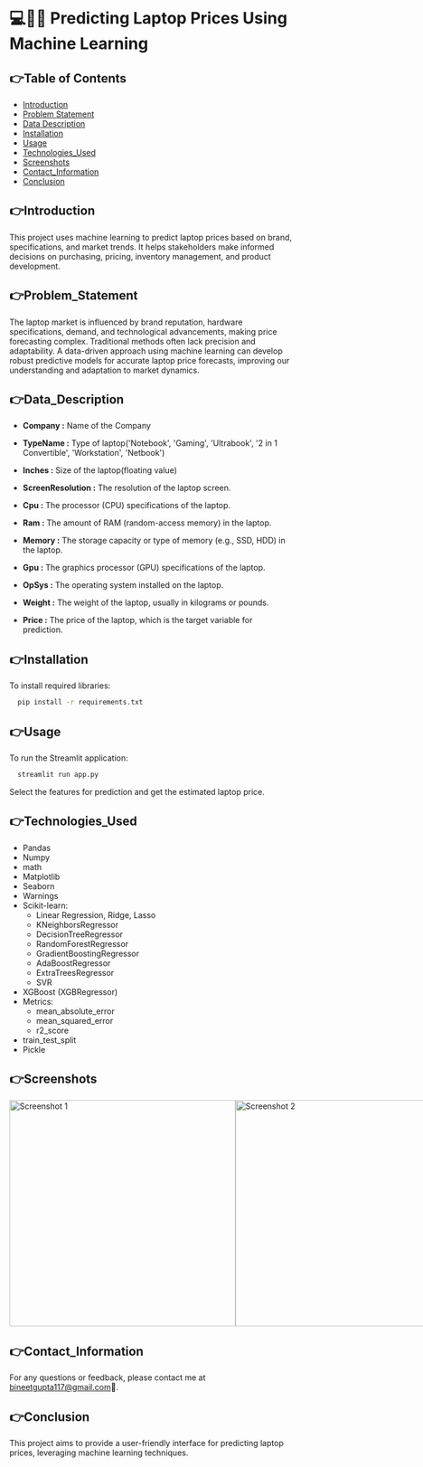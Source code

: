 
# 💻🧑‍💻 Predicting Laptop Prices Using Machine Learning

## 👉Table of Contents
- [Introduction](#👉Introduction)
- [Problem Statement](#👉Problem_Statement)
- [Data Description](#👉Data_Description)
- [Installation](#👉Installation)
- [Usage](#👉Usage)
- [Technologies_Used](#👉Technologies_Used)
- [Screenshots](#👉Screenshots)
- [Contact_Information](#👉Contact_Information)
- [Conclusion](#👉Conclusion)

## 👉Introduction
This project uses machine learning to predict laptop prices based on brand, specifications, and market trends. It helps stakeholders make informed decisions on purchasing, pricing, inventory management, and product development.



## 👉Problem_Statement
The laptop market is influenced by brand reputation, hardware specifications, demand, and technological advancements, making price forecasting complex. Traditional methods often lack precision and adaptability. A data-driven approach using machine learning can develop robust predictive models for accurate laptop price forecasts, improving our understanding and adaptation to market dynamics.

## 👉Data_Description

- **Company :** Name of the Company

- **TypeName :** Type of laptop('Notebook', 'Gaming', 'Ultrabook', '2 in 1 Convertible', 'Workstation', 'Netbook')

- **Inches :** Size of the laptop(floating value)

- **ScreenResolution :** The resolution of the laptop screen.

- **Cpu :** The processor (CPU) specifications of the laptop.

- **Ram :** The amount of RAM (random-access memory) in the laptop.

- **Memory :** The storage capacity or type of memory (e.g., SSD, HDD) in the laptop.

- **Gpu :** The graphics processor (GPU) specifications of the laptop.

- **OpSys :** The operating system installed on the laptop.

- **Weight :** The weight of the laptop, usually in kilograms or pounds.

- **Price :** The price of the laptop, which is the target variable for prediction.






## 👉Installation

To install required libraries:

```bash
  pip install -r requirements.txt
```
 
## 👉Usage
To run the Streamlit application:

```bash
  streamlit run app.py
```
Select the features for prediction and get the estimated laptop price.


## 👉Technologies_Used
* Pandas
* Numpy
* math
* Matplotlib
* Seaborn
* Warnings
* Scikit-learn:
    * Linear Regression, Ridge, Lasso
    * KNeighborsRegressor
    * DecisionTreeRegressor
    * RandomForestRegressor
    * GradientBoostingRegressor
    * AdaBoostRegressor
    * ExtraTreesRegressor
    * SVR
* XGBoost (XGBRegressor)
* Metrics:
    * mean_absolute_error
    * mean_squared_error
    * r2_score
* train_test_split
* Pickle
## 👉Screenshots

<div style="display:flex; justify-content:space-between;">
  <img src="https://github.com/Bineet117/Laptop-Price-Prediction/assets/118985862/8a41b119-1914-46cf-b24d-6ae779ca9517" alt="Screenshot 1" width="400"/>
  <img src="https://github.com/Bineet117/Laptop-Price-Prediction/assets/118985862/12cfd0c6-40b8-45de-90ad-459f7ace49d7" alt="Screenshot 2" width="400"/>
</div>


## 👉Contact_Information
For any questions or feedback, please contact me at bineetgupta117@gmail.com📧.


## 👉Conclusion
This project aims to provide a user-friendly interface for predicting laptop prices, leveraging machine learning techniques.
